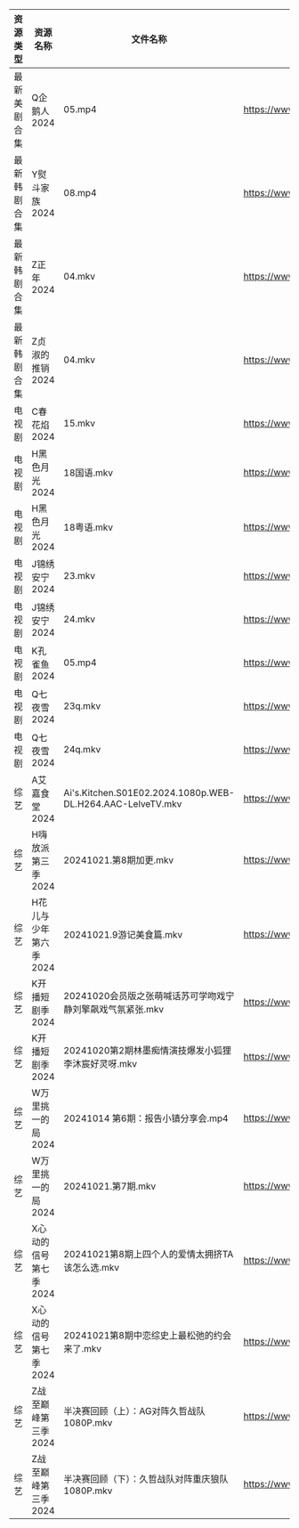 | 资源类型   | 资源名称          | 文件名称                                                       | 分享链接                                 | 更新时间                |
| ------ | ------------- | ---------------------------------------------------------- | ------------------------------------ | ------------------- |
| 最新美剧合集 | Q企鹅人2024      | 05.mp4                                                     | https://www.alipan.com/s/vDUaCfprWEZ | 2024-10-21 14:05:54 |
| 最新韩剧合集 | Y熨斗家族2024     | 08.mp4                                                     | https://www.alipan.com/s/puj8LfqfXav | 2024-10-21 16:06:16 |
| 最新韩剧合集 | Z正年2024       | 04.mkv                                                     | https://www.alipan.com/s/sTneuapS1wk | 2024-10-21 00:06:25 |
| 最新韩剧合集 | Z贞淑的推销2024    | 04.mkv                                                     | https://www.alipan.com/s/h5xmVkTJtTV | 2024-10-21 00:06:27 |
| 电视剧    | C春花焰2024      | 15.mkv                                                     | https://www.alipan.com/s/LUgAXFU2qtc | 2024-10-21 14:05:12 |
| 电视剧    | H黑色月光2024     | 18国语.mkv                                                   | https://www.alipan.com/s/7pUm76Qoqso | 2024-10-21 14:05:31 |
| 电视剧    | H黑色月光2024     | 18粤语.mkv                                                   | https://www.alipan.com/s/7pUm76Qoqso | 2024-10-21 14:05:31 |
| 电视剧    | J锦绣安宁2024     | 23.mkv                                                     | https://www.alipan.com/s/S9DScaATSGS | 2024-10-21 20:06:09 |
| 电视剧    | J锦绣安宁2024     | 24.mkv                                                     | https://www.alipan.com/s/S9DScaATSGS | 2024-10-21 20:06:09 |
| 电视剧    | K孔雀鱼2024      | 05.mp4                                                     | https://www.alipan.com/s/9byeekozvmJ | 2024-10-21 08:05:40 |
| 电视剧    | Q七夜雪2024      | 23q.mkv                                                    | https://www.alipan.com/s/g2cTmZKN3D1 | 2024-10-21 20:06:33 |
| 电视剧    | Q七夜雪2024      | 24q.mkv                                                    | https://www.alipan.com/s/g2cTmZKN3D1 | 2024-10-21 20:06:33 |
| 综艺     | A艾嘉食堂2024     | Ai's.Kitchen.S01E02.2024.1080p.WEB-DL.H264.AAC-LelveTV.mkv | https://www.alipan.com/s/qqA2j1AeyfW | 2024-10-21 16:06:31 |
| 综艺     | H嗨放派第三季2024   | 20241021.第8期加更.mkv                                         | https://www.alipan.com/s/VRKJ132nbcQ | 2024-10-21 14:06:31 |
| 综艺     | H花儿与少年第六季2024 | 20241021.9游记美食篇.mkv                                        | https://www.alipan.com/s/etrBePtYsJ7 | 2024-10-21 14:06:34 |
| 综艺     | K开播短剧季2024    | 20241020会员版之张萌喊话苏可学吻戏宁静刘擎飙戏气氛紧张.mkv                        | https://www.alipan.com/s/RwTZ4L5wTYU | 2024-10-21 00:06:44 |
| 综艺     | K开播短剧季2024    | 20241020第2期林墨痴情演技爆发小狐狸李沐宸好灵呀.mkv                           | https://www.alipan.com/s/RwTZ4L5wTYU | 2024-10-21 08:06:34 |
| 综艺     | W万里挑一的局2024   | 20241014 第6期：报告小镇分享会.mp4                                   | https://www.alipan.com/s/TmY5m6HZ5CP | 2024-10-21 14:07:27 |
| 综艺     | W万里挑一的局2024   | 20241021.第7期.mkv                                           | https://www.alipan.com/s/TmY5m6HZ5CP | 2024-10-21 14:07:26 |
| 综艺     | X心动的信号第七季2024 | 20241021第8期上四个人的爱情太拥挤TA该怎么选.mkv                            | https://www.alipan.com/s/wQqfQxMS8Sx | 2024-10-21 16:07:48 |
| 综艺     | X心动的信号第七季2024 | 20241021第8期中恋综史上最松弛的约会来了.mkv                               | https://www.alipan.com/s/wQqfQxMS8Sx | 2024-10-21 14:07:44 |
| 综艺     | Z战至巅峰第三季2024  | 半决赛回顾（上）：AG对阵久哲战队 1080P.mkv                                | https://www.alipan.com/s/5yE689QzaiL | 2024-10-21 16:08:06 |
| 综艺     | Z战至巅峰第三季2024  | 半决赛回顾（下）：久哲战队对阵重庆狼队 1080P.mkv                              | https://www.alipan.com/s/5yE689QzaiL | 2024-10-21 16:08:05 |
